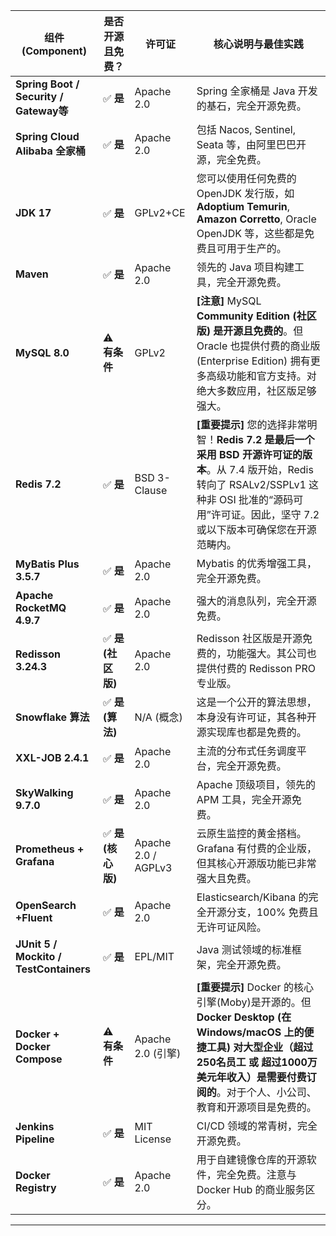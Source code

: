 | 组件 (Component)                       | 是否开源且免费？  | 许可证              | 核心说明与最佳实践                                           |
| -------------------------------------- | ----------------- | ------------------- | ------------------------------------------------------------ |
| **Spring Boot / Security / Gateway等** | ✅ **是**          | Apache 2.0          | Spring 全家桶是 Java 开发的基石，完全开源免费。              |
| **Spring Cloud Alibaba 全家桶**        | ✅ **是**          | Apache 2.0          | 包括 Nacos, Sentinel, Seata 等，由阿里巴巴开源，完全免费。   |
| **JDK 17**                             | ✅ **是**          | GPLv2+CE            | 您可以使用任何免费的 OpenJDK 发行版，如 **Adoptium Temurin**, **Amazon Corretto**, Oracle OpenJDK 等，这些都是免费且可用于生产的。 |
| **Maven**                              | ✅ **是**          | Apache 2.0          | 领先的 Java 项目构建工具，完全开源免费。                     |
| **MySQL 8.0**                          | ⚠️ **有条件**      | GPLv2               | **[注意]** MySQL **Community Edition (社区版) 是开源且免费的**。但 Oracle 也提供付费的商业版 (Enterprise Edition) 拥有更多高级功能和官方支持。对绝大多数应用，社区版足够强大。 |
| **Redis 7.2**                          | ✅ **是**          | BSD 3-Clause        | **[重要提示]** 您的选择非常明智！**Redis 7.2 是最后一个采用 BSD 开源许可证的版本**。从 7.4 版开始，Redis 转向了 RSALv2/SSPLv1 这种非 OSI 批准的“源码可用”许可证。因此，坚守 7.2 或以下版本可确保您在开源范畴内。 |
| **MyBatis Plus 3.5.7**                 | ✅ **是**          | Apache 2.0          | Mybatis 的优秀增强工具，完全开源免费。                       |
| **Apache RocketMQ 4.9.7**              | ✅ **是**          | Apache 2.0          | 强大的消息队列，完全开源免费。                               |
| **Redisson 3.24.3**                    | ✅ **是 (社区版)** | Apache 2.0          | Redisson 社区版是开源免费的，功能强大。其公司也提供付费的 Redisson PRO 专业版。 |
| **Snowflake 算法**                     | ✅ **是 (算法)**   | N/A (概念)          | 这是一个公开的算法思想，本身没有许可证，其各种开源实现库也都是免费的。 |
| **XXL-JOB 2.4.1**                      | ✅ **是**          | Apache 2.0          | 主流的分布式任务调度平台，完全开源免费。                     |
| **SkyWalking 9.7.0**                   | ✅ **是**          | Apache 2.0          | Apache 顶级项目，领先的 APM 工具，完全开源免费。             |
| **Prometheus + Grafana**               | ✅ **是 (核心版)** | Apache 2.0 / AGPLv3 | 云原生监控的黄金搭档。Grafana 有付费的企业版，但其核心开源版功能已非常强大且免费。 |
| **OpenSearch +Fluent**                 | ✅ **是**          | Apache 2.0          | Elasticsearch/Kibana 的完全开源分支，100% 免费且无许可证风险。 |
| **JUnit 5 / Mockito / TestContainers** | ✅ **是**          | EPL/MIT             | Java 测试领域的标准框架，完全开源免费。                      |
| **Docker + Docker Compose**            | ⚠️ **有条件**      | Apache 2.0 (引擎)   | **[重要提示]** Docker 的核心引擎(Moby)是开源的。但 **Docker Desktop (在 Windows/macOS 上的便捷工具) 对大型企业（超过250名员工 或 超过1000万美元年收入）是需要付费订阅的**。对于个人、小公司、教育和开源项目是免费的。 |
| **Jenkins Pipeline**                   | ✅ **是**          | MIT License         | CI/CD 领域的常青树，完全开源免费。                           |
| **Docker Registry**                    | ✅ **是**          | Apache 2.0          | 用于自建镜像仓库的开源软件，完全免费。注意与 Docker Hub 的商业服务区分。 |

------



